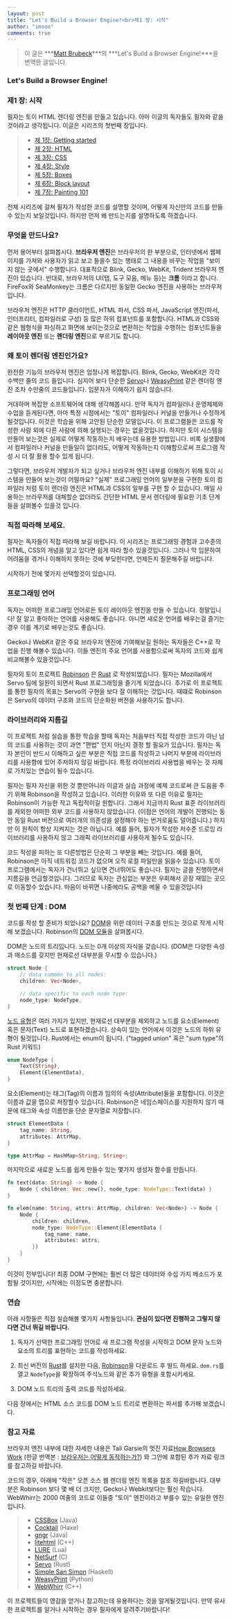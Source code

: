 ```yaml
---
layout: post
title: "Let's Build a Browser Engine!<br>제1 장: 시작"
author: "imsoo"
comments: true
---
```


> 이 글은 ***[Matt Brubeck](https://limpet.net/mbrubeck/)***의 ***Let's Build a Browser Engine!***을 번역한 글입니다. 

### Let's Build a Browser Engine!

### 제1 장: 시작

필자는 토이 HTML 렌더링 엔진을 만들고 있습니다. 아마 이글의 독자들도 필자와 같을 것이라고 생각됩니다. 이글은 시리즈의 첫번째 장입니다.

 > * [제 1장: Getting started](/2020-03-06/LBABE-PART1)
 > * [제 2장: HTML](/2020-03-07/LBABE-PART2)
 > * [제 3장: CSS](/2020-03-08/LBABE-PART3)
 > * [제 4장: Style](/2020-03-09/LBABE-PART4)
 > * [제 5장: Boxes](/2020-03-10/LBABE-PART5)
 > * [제 6장: Block layout](/2020-03-11/LBABE-PART6)
 > * [제 7장: Painting 101](/2020-03-12/LBABE-PART7)

전체 시리즈에 걸쳐 필자가 작성한 코드를 설명할 것이며, 어떻게 자신만의 코드를 만들수 있는지 보일것입니다. 하지만 먼저 왜 만드는지를 설명하도록 하겠습니다.

### 무엇을 만드나요?

먼저 용어부터 살펴봅시다. **브라우저 엔진**은 브라우저의 한 부분으로, 인터넷에서 웹페이지를 가져와 사용자가 읽고 보고 들을수 있는 행태로 그 내용을 바꾸는 작업을 "보이지 않는 곳에서" 수행합니다. 대표적으로 Blink, Gecko, WebKit, Trident 브라우저 엔진이 있습니다. 반대로, 브라우저의 UI(탭, 도구 모음, 메뉴 등)는 **크롬** 이라고 합니다. FireFox와 SeaMonkey는 크롬은 다르지만 동일한 Gecko 엔진을 사용하는 브라우저입니다.

브라우저 엔진은 HTTP 클라이언트, HTML 파서, CSS 파서, JavaScript 엔진(파서, 인터프리터, 컴파일러로 구성) 등 많은 하위 컴포넌트를 포함합니다. HTML과 CSS와 같은 웹형식을 파싱하고 화면에 보이는것으로 변환하는 작업을 수행하는 컴포넌트들을 **레이아웃 엔진** 또는 **렌더링 엔진**으로 부르기도 합니다.

### 왜 토이 렌더링 엔진인가요?

완전한 기능의 브라우저 엔진은 엄청나게 복잡합니다. Blink, Gecko, WebKit은 각각 수백만 줄의 코드 들입니다. 심지어 보다 단순한 [Servo](https://github.com/servo/servo/)나 [WeasyPrint](http://weasyprint.org/) 같은 렌더링 엔진 조차 수만줄의 코드들입니다. 입문자가 이해하기 쉽지 않습니다. 

거대하며 복잡한 소프트웨어에 대해 생각해봅시다. 만약 독자가 컴파일러나 운영체제와 수업을 듣게된다면, 아마 특정 시점에서는 "토이" 컴파일러나 커널을 만들거나 수정하게 될것입니다. 이것은 학습을 위해 고안된 단순한 모델입니다. 이 프로그램들은 코드를 작성한 사람 외에 다른 사람에 의해 실행되는 경우는 없을것입니다. 하지만 토이 시스템을 만들어 보는것은 실제로 어떻게 작동하는지 배우는데 유용한 방법입니다. 비록 실생활에서 컴파일러나 커널을 만들일이 없더라도, 어떻게 작동하는지 이해함으로써 프로그램 작성 시 더 잘 활용 할수 있게 됩니다.

그렇다면, 브라우저 개발자가 되고 싶거나 브라우저 엔진 내부를 이해하기 위해 토이 시스템을 만들어 보는것이 어떨까요? "실제" 프로그래밍 언어의 일부분을 구현한 토이 컴파일러 처럼 토이 렌더링 엔진은 HTML과 CSS의 일부를 구현 할 수 있습니다. 매일 사용하는 브라우저를 대체할순 없더라도 간단한 HTML 문서 렌더링에 필요한 기초 단계들을 살펴볼수 있을것 입니다.

### 직접 따라해 보세요.

필자는 독자들이 직접 따라해 보길 바랍니다. 이 시리즈는 프로그래밍 경험과 고수준의 HTML, CSS의 개념을 알고 있다면 쉽게 따라 할수 있을것입니다. 그러나 막 입문하여 어려움을 겪거나 이해하지 못하는 것에 부딪힌다면, 언제든지 질문해주길 바랍니다.

시작하기 전에 몇가지 선택할것이 있습니다.

### 프로그래밍 언어

독자는 어떠한 프로그래밍 언어로든 토이 레이아웃 엔진을 만들 수 있습니다. 정말입니다! 잘 알고 좋아하는 언어를 사용해도 좋습니다. 아니면 새로운 언어를 배우는걸 즐기는 경우 이를 계기로 배우는것도 좋습니다.

Gecko나 WebKit 같은 주요 브라우저 엔진에 기여해보길 원하는 독자들은 C++로 작업을 진행 해볼수 있습니다. 이들 엔진의 주요 언어를 사용함으로써 독자의 코드와 쉽게 비교해볼수 있을것입니다. 

필자의 토이 프로젝트 [Robinson](https://github.com/mbrubeck/robinson) 은 [Rust](https://www.rust-lang.org/) 로 작성되었습니다. 필자는 Mozilla에서 Servo 팀에 일원이 되면서 Rust 프로그래밍을 즐기게 되었습니다. 추가로 이 프로젝트를 통한 필자의 목표는 Servo의 구현을 보다 잘 이해하는 것입니다. 때떄로 Robinson은 Servo의 데이터 구조와 코드의 단순화된 버전을 사용하기도 합니다.

### 라이브러리와 지름길

이 프로젝트 처럼 실습을 통한 학습을 할때 독자는 처음부터 직접 작성한 코드가 아닌 남의 코드를 사용하는 것이 과연 "편법" 인지 아닌지 결정 할 필요가 있습니다. 필자는 독자 본인이 반드시 이해하고 싶은 부분은 직접 코드를 작성하고 나머지 부분에 라이브러리를 사용함에 있어 주저하지 않길 바랍니다. 특정 라이브러리 사용법을 배우는 것 자체로 가치있는 연습이 될수 있습니다.

필자는 필자 자신을 위한 것 뿐만아니라 이글과 실습 과정에 예제 코드로써 큰 도음을 주기 위해 Robinson을 작성하고 있습니다. 이러한 이유와 또 다른 이유로 필자는 Robinson이 가능한 작고 독립적이길 원합니다. 그래서 지금까지 Rust 표준 라이브러리를 제외한 어떠한 외부 코드를 사용하지 않았습니다. (이점은 언어의 개발이 진행되는 동안 동일 Rust 버전으로 여러개의 의존성을 설정해야 하는 번거로움도 덜어줍니다.) 하지만 이 원칙이 항상 지켜지는 것은 아닙니다. 예를 들어, 필자가 작성한 저수준 드로잉 라이브러리를 사용하지 않고 그래픽 라이브러리를 사용하게 될수도 있습니다.

코드 작성을 피하는 또 다른방법은 단순히 그 부분을 빼는 것입니다. 예를 들어, Robinson은 아직 네트워킹 코드가 없으며 오직 로컬 파일만을 읽을수 있습니다. 토이 프로그램에서는 독자가 건너뛰고 싶으면 건너뛰어도 좋습니다. 필자는 글을 진행하면서 지름길을 언급할것입니다. 그러므로 독자는 관심없는 부분은 우회해서 곧장 재밌는 곳으로 이동할수 있습니다. 마음이 바뀌면 나중에라도 공백을 메울 수 있을것입니다

### 첫 번째 단계 : DOM

코드를 작성 할 준비가 되었나요? [DOM](http://dom.spec.whatwg.org/)을 위한 데이터 구조를 만드는 것으로 작게 시작해 보겠습니다. Robinson의 [DOM 모듈](https://github.com/mbrubeck/robinson/blob/master/src/dom.rs)을 살펴봅시다. 

DOM은 노드의 트리입니다. 노드는 0개 이상의 자식을 갖습니다. (DOM은 다양한 속성과 매소드를 갖지만 현재로선 대부분을 무시할 수 있습니다.)

``` rust
struct Node {
    // data common to all nodes:
    children: Vec<Node>,

    // data specific to each node type:
    node_type: NodeType,
}
```

[노드 유형](http://dom.spec.whatwg.org/#dom-node-nodetype)은 여러 가지가 있지만, 현재로선 대부분을 제외하고 노드를 요소(Element) 혹은 문자(Text) 노드로 표현하겠습니다. 상속이 있는 언어에서 이것은 노드의 하위 유형이 될것입니다. Rust에서는 enum이 됩니다. ("tagged union" 혹은 "sum type"의 Rust 키워드)

``` rust
enum NodeType {
    Text(String),
    Element(ElementData),
}
```

요소(Element)는 태그(Tag)의 이름과 임의의 속성(Attribute)들을 포함합니다. 이것은 이름과 값을 맵으로 저장할수 있습니다. Robinson은 네임스페이스를 지원하지 않기 때문에 태그와 속성 이름만을 단순 문자열로 저장합니다.

``` rust
struct ElementData {
    tag_name: String,
    attributes: AttrMap,
}

type AttrMap = HashMap<String, String>;
```

마지막으로 새로운 노드를 쉽게 만들수 있는 몇가지 생성자 함수를 만듭니다.

``` rust
fn text(data: String) -> Node {
    Node { children: Vec::new(), node_type: NodeType::Text(data) }
}

fn elem(name: String, attrs: AttrMap, children: Vec<Node>) -> Node {
    Node {
        children: children,
        node_type: NodeType::Element(ElementData {
            tag_name: name,
            attributes: attrs,
        })
    }
}
```

이것이 전부입니다! 최종 DOM 구현에는 훨씬 더 많은 데이터와 수십 가지 메소드가 포함될 것이지만, 시작에는 이정도면 충분합니다.

### 연습

아래 사항들은 직접 실습해볼 몇가지 사항들입니다. **관심이 있다면 진행하고 그렇지 않다면 건너 뛰길 바랍니다.**

1. 독자가 선택한 프로그래밍 언어로 새 프로그램 작성을 시작하고 DOM 문자 노드와 요소의 트리를 표현하는 코드를 작성하세요.

2. 최신 버전의 [Rust](http://www.rust-lang.org/)를 설치한 다음, [Robinson](https://github.com/mbrubeck/robinson)을 다운로드 후 빌드 하세요. `dom.rs`를 열고 `NodeType`을 확장하여 주석노드와 같은 추가 유형을 포함시키세요.

3. DOM 노드 트리의 출력 코드를 작성하세요.

다음 장에서는 HTML 소스 코드를 DOM 노드 트리로 변환하는 파서를 추가해 보겠습니다.

### 참고 자료

브라우저 엔진 내부에 대한 자세한 내용은 Tali Garsie의 멋진 자료[How Browsers Work](http://www.html5rocks.com/en/tutorials/internals/howbrowserswork/) (한글 번역본 : [브라우저는 어떻게 동작하는가?](https://d2.naver.com/helloworld/59361)) 와 그안에 포함된 추가 자료 링크를 참고하길 바랍니다.

코드의 경우, 아래에 "작은" 오픈 소스 웹 렌더링 엔진 목록을 참조 하길바랍니다. 대부분은 Robinson 보다 몇 배 더 크지만, Gecko나 Webkit보다는 훨신 작습니다. WebWhirr는 2000 여줄의 코드로 이들중  "토이" 엔진이라고 부를수 있는 유일한 엔진입니다.
 > * [CSSBox](https://github.com/philborlin/CSSBox) (Java)
 > * [Cocktail](https://github.com/silexlabs/Cocktail) (Haxe)
 > * [gngr](https://gngr.info/) (Java)
 > * [litehtml](https://github.com/tordex/litehtml) (C++)
 > * [LURE](https://github.com/admin36/LURE) (Lua)
 > * [NetSurf](http://www.netsurf-browser.org/) (C)
 > * [Servo](https://github.com/servo/servo/) (Rust)
 > * [Simple San Simon](http://hsbrowser.wordpress.com/3s-functional-web-browser/) (Haskell)
 > * [WeasyPrint](https://github.com/Kozea/WeasyPrint) (Python)
 > * [WebWhirr](https://github.com/reesmichael1/WebWhirr) (C++)

이 프로젝트들이 영감을 얻거나 참고하는데 유용하다는 것을 알게될것입니다. 만약 유사한 프로젝트를 알거나 시작하는 경우 필자에게 알려주기바랍니다!